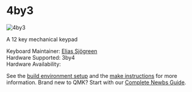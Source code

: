 # 4by3

![4by3]()

A 12 key mechanical keypad

Keyboard Maintainer: [Elias Sjögreen](https://github.com/eliassjogreen)  
Hardware Supported: 3by4  
Hardware Availability: 

See the [build environment setup](https://docs.qmk.fm/#/getting_started_build_tools) and the [make instructions](https://docs.qmk.fm/#/getting_started_make_guide) for more information. Brand new to QMK? Start with our [Complete Newbs Guide](https://docs.qmk.fm/#/newbs).